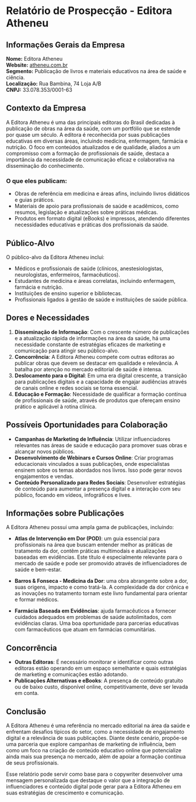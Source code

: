 # Relatório de Prospecção - Editora Atheneu

## Informações Gerais da Empresa

**Nome:** Editora Atheneu  
**Website:** [atheneu.com.br](http://www.atheneu.com.br)  
**Segmento:** Publicação de livros e materiais educativos na área de saúde e ciência.  
**Localização:** Rua Bambina, 74 Loja A/B  
**CNPJ:** 33.078.353/0001-63

## Contexto da Empresa

A Editora Atheneu é uma das principais editoras do Brasil dedicadas à publicação de obras na área da saúde, com um portfólio que se estende por quase um século. A editora é reconhecida por suas publicações educativas em diversas áreas, incluindo medicina, enfermagem, farmácia e nutrição. O foco em conteúdos atualizados e de qualidade, aliados a um compromisso com a formação de profissionais de saúde, destaca a importância da necessidade de comunicação eficaz e colaborativa na disseminação do conhecimento.

### O que eles publicam:

- Obras de referência em medicina e áreas afins, incluindo livros didáticos e guias práticos.
- Materiais de apoio para profissionais de saúde e acadêmicos, como resumos, legislação e atualizações sobre práticas médicas.
- Produtos em formato digital (eBooks) e impressos, atendendo diferentes necessidades educativas e práticas dos profissionais da saúde.

## Público-Alvo

O público-alvo da Editora Atheneu inclui:

- Médicos e profissionais de saúde (clínicos, anestesiologistas, neurologistas, enfermeiros, farmacêuticos).
- Estudantes de medicina e áreas correlatas, incluindo enfermagem, farmácia e nutrição.
- Instituições de ensino superior e bibliotecas.
- Profissionais ligados à gestão de saúde e instituições de saúde pública.

## Dores e Necessidades

1. **Disseminação de Informação**: Com o crescente número de publicações e a atualização rápida de informações na área da saúde, há uma necessidade constante de estratégias eficazes de marketing e comunicação para atingir seu público-alvo.
2. **Concorrência**: A Editora Atheneu compete com outras editoras ao publicar obras que devem se destacar em qualidade e relevância. A batalha por atenção no mercado editorial de saúde é intensa.
3. **Deslocamento para o Digital**: Em uma era digital crescente, a transição para publicações digitais e a capacidade de engajar audiências através de canais online e redes sociais se torna essencial.
4. **Educação e Formação**: Necessidade de qualificar a formação contínua de profissionais de saúde, através de produtos que ofereçam ensino prático e aplicável à rotina clínica.

## Possíveis Oportunidades para Colaboração

- **Campanhas de Marketing de Influência**: Utilizar influenciadores relevantes nas áreas de saúde e educação para promover suas obras e alcançar novos públicos.
- **Desenvolvimento de Webinars e Cursos Online**: Criar programas educacionais vinculados a suas publicações, onde especialistas ensinem sobre os temas abordados nos livros. Isso pode gerar novos engajamentos e vendas.
- **Conteúdo Personalizado para Redes Sociais**: Desenvolver estratégias de conteúdo para aumentar a presença digital e a interação com seu público, focando em vídeos, infográficos e lives.

## Informações sobre Publicações

A Editora Atheneu possui uma ampla gama de publicações, incluindo:

- **Atlas de Intervenção em Dor (POD)**: um guia essencial para profissionais na área que buscam entender melhor as práticas de tratamento da dor, contêm práticas multimodais e atualizações baseadas em evidências. Este título é especialmente relevante para o mercado de saúde e pode ser promovido através de influenciadores de saúde e bem-estar.
  
- **Barros & Fonseca - Medicina da Dor**: uma obra abrangente sobre a dor, suas origens, impacto e como tratá-la. A complexidade da dor crônica e as inovações no tratamento tornam este livro fundamental para orientar e formar médicos.

- **Farmácia Baseada em Evidências**: ajuda farmacêuticos a fornecer cuidados adequados em problemas de saúde autolimitados, com evidências claras. Uma boa oportunidade para parcerias educativas com farmacêuticos que atuam em farmácias comunitárias.

## Concorrência

- **Outras Editoras**: É necessário monitorar e identificar como outras editoras estão operando em um espaço semelhante e quais estratégias de marketing e comunicações estão adotando.
- **Publicações Alternativas e eBooks**: A presença de conteúdo gratuito ou de baixo custo, disponível online, competitivamente, deve ser levada em conta.

## Conclusão

A Editora Atheneu é uma referência no mercado editorial na área da saúde e enfrentam desafios típicos do setor, como a necessidade de engajamento digital e a relevância de suas publicações. Diante deste cenário, propõe-se uma parceria que explore campanhas de marketing de influência, bem como um foco na criação de conteúdo educativo online que potencialize ainda mais sua presença no mercado, além de apoiar a formação contínua de seus profissionais.

Esse relatório pode servir como base para o copywriter desenvolver uma mensagem personalizada que destaque o valor que a integração de influenciadores e conteúdo digital pode gerar para a Editora Atheneu em suas estratégias de crescimento e comunicação.